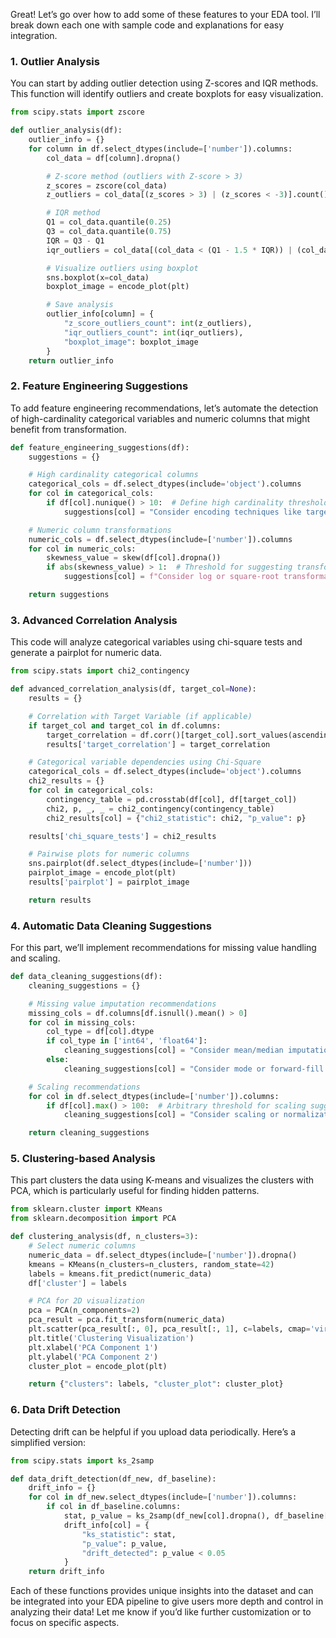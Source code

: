 Great! Let’s go over how to add some of these features to your EDA tool. I’ll break down each one with sample code and explanations for easy integration.

### 1. **Outlier Analysis**

You can start by adding outlier detection using Z-scores and IQR methods. This function will identify outliers and create boxplots for easy visualization.

```python
from scipy.stats import zscore

def outlier_analysis(df):
    outlier_info = {}
    for column in df.select_dtypes(include=['number']).columns:
        col_data = df[column].dropna()

        # Z-score method (outliers with Z-score > 3)
        z_scores = zscore(col_data)
        z_outliers = col_data[(z_scores > 3) | (z_scores < -3)].count()

        # IQR method
        Q1 = col_data.quantile(0.25)
        Q3 = col_data.quantile(0.75)
        IQR = Q3 - Q1
        iqr_outliers = col_data[(col_data < (Q1 - 1.5 * IQR)) | (col_data > (Q3 + 1.5 * IQR))].count()

        # Visualize outliers using boxplot
        sns.boxplot(x=col_data)
        boxplot_image = encode_plot(plt)

        # Save analysis
        outlier_info[column] = {
            "z_score_outliers_count": int(z_outliers),
            "iqr_outliers_count": int(iqr_outliers),
            "boxplot_image": boxplot_image
        }
    return outlier_info
```

### 2. **Feature Engineering Suggestions**

To add feature engineering recommendations, let’s automate the detection of high-cardinality categorical variables and numeric columns that might benefit from transformation.

```python
def feature_engineering_suggestions(df):
    suggestions = {}

    # High cardinality categorical columns
    categorical_cols = df.select_dtypes(include='object').columns
    for col in categorical_cols:
        if df[col].nunique() > 10:  # Define high cardinality threshold as needed
            suggestions[col] = "Consider encoding techniques like target encoding."

    # Numeric column transformations
    numeric_cols = df.select_dtypes(include=['number']).columns
    for col in numeric_cols:
        skewness_value = skew(df[col].dropna())
        if abs(skewness_value) > 1:  # Threshold for suggesting transformation
            suggestions[col] = f"Consider log or square-root transformation (Skewness: {skewness_value:.2f})"

    return suggestions
```

### 3. **Advanced Correlation Analysis**

This code will analyze categorical variables using chi-square tests and generate a pairplot for numeric data.

```python
from scipy.stats import chi2_contingency

def advanced_correlation_analysis(df, target_col=None):
    results = {}

    # Correlation with Target Variable (if applicable)
    if target_col and target_col in df.columns:
        target_correlation = df.corr()[target_col].sort_values(ascending=False).to_dict()
        results['target_correlation'] = target_correlation

    # Categorical variable dependencies using Chi-Square
    categorical_cols = df.select_dtypes(include='object').columns
    chi2_results = {}
    for col in categorical_cols:
        contingency_table = pd.crosstab(df[col], df[target_col])
        chi2, p, _, _ = chi2_contingency(contingency_table)
        chi2_results[col] = {"chi2_statistic": chi2, "p_value": p}

    results['chi_square_tests'] = chi2_results

    # Pairwise plots for numeric columns
    sns.pairplot(df.select_dtypes(include=['number']))
    pairplot_image = encode_plot(plt)
    results['pairplot'] = pairplot_image

    return results
```

### 4. **Automatic Data Cleaning Suggestions**

For this part, we’ll implement recommendations for missing value handling and scaling.

```python
def data_cleaning_suggestions(df):
    cleaning_suggestions = {}

    # Missing value imputation recommendations
    missing_cols = df.columns[df.isnull().mean() > 0]
    for col in missing_cols:
        col_type = df[col].dtype
        if col_type in ['int64', 'float64']:
            cleaning_suggestions[col] = "Consider mean/median imputation."
        else:
            cleaning_suggestions[col] = "Consider mode or forward-fill imputation."

    # Scaling recommendations
    for col in df.select_dtypes(include=['number']).columns:
        if df[col].max() > 100:  # Arbitrary threshold for scaling suggestion
            cleaning_suggestions[col] = "Consider scaling or normalization."

    return cleaning_suggestions
```

### 5. **Clustering-based Analysis**

This part clusters the data using K-means and visualizes the clusters with PCA, which is particularly useful for finding hidden patterns.

```python
from sklearn.cluster import KMeans
from sklearn.decomposition import PCA

def clustering_analysis(df, n_clusters=3):
    # Select numeric columns
    numeric_data = df.select_dtypes(include=['number']).dropna()
    kmeans = KMeans(n_clusters=n_clusters, random_state=42)
    labels = kmeans.fit_predict(numeric_data)
    df['cluster'] = labels

    # PCA for 2D visualization
    pca = PCA(n_components=2)
    pca_result = pca.fit_transform(numeric_data)
    plt.scatter(pca_result[:, 0], pca_result[:, 1], c=labels, cmap='viridis')
    plt.title('Clustering Visualization')
    plt.xlabel('PCA Component 1')
    plt.ylabel('PCA Component 2')
    cluster_plot = encode_plot(plt)

    return {"clusters": labels, "cluster_plot": cluster_plot}
```

### 6. **Data Drift Detection**

Detecting drift can be helpful if you upload data periodically. Here’s a simplified version:

```python
from scipy.stats import ks_2samp

def data_drift_detection(df_new, df_baseline):
    drift_info = {}
    for col in df_new.select_dtypes(include=['number']).columns:
        if col in df_baseline.columns:
            stat, p_value = ks_2samp(df_new[col].dropna(), df_baseline[col].dropna())
            drift_info[col] = {
                "ks_statistic": stat,
                "p_value": p_value,
                "drift_detected": p_value < 0.05
            }
    return drift_info
```

Each of these functions provides unique insights into the dataset and can be integrated into your EDA pipeline to give users more depth and control in analyzing their data! Let me know if you’d like further customization or to focus on specific aspects.
